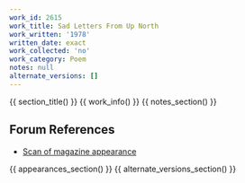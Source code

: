 ```yaml
---
work_id: 2615
work_title: Sad Letters From Up North
work_written: '1978'
written_date: exact
work_collected: 'no'
work_category: Poem
notes: null
alternate_versions: []
---
```


{{ section_title() }}
{{ work_info() }}
{{ notes_section() }}
## Forum References
- [Scan of magazine appearance](https://bukowskiforum.com/threads/eight-poems-from-wormwood-review-no-71-legs-hips-behind-1978.12757/)

{{ appearances_section() }}
{{ alternate_versions_section() }}